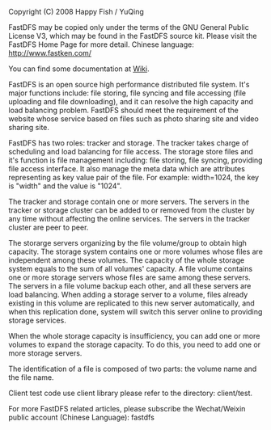 Copyright (C) 2008 Happy Fish / YuQing

FastDFS may be copied only under the terms of the GNU General
Public License V3, which may be found in the FastDFS source kit.
Please visit the FastDFS Home Page for more detail.
Chinese language: http://www.fastken.com/

You can find some documentation at [Wiki](https://github.com/happyfish100/fastdfs/wiki).

FastDFS is an open source high performance distributed file system. It's major 
functions include: file storing, file syncing and file accessing (file uploading
and file downloading), and it can resolve the high capacity and load balancing 
problem. FastDFS should meet the requirement of the website whose service based
on files such as photo sharing site and video sharing site.

FastDFS has two roles: tracker and storage. The tracker takes charge of 
scheduling and load balancing for file access. The storage store files and it's
function is file management including: file storing, file syncing, providing file
access interface. It also manage the meta data which are attributes representing
as key value pair of the file. For example: width=1024, the key is "width" and
the value is "1024".

The tracker and storage contain one or more servers. The servers in the tracker
or storage cluster can be added to or removed from the cluster by any time without
affecting the online services. The servers in the tracker cluster are peer to peer.

The storarge servers organizing by the file volume/group to obtain high capacity.
The storage system contains one or more volumes whose files are independent among
these volumes. The capacity of the whole storage system equals to the sum of all
volumes' capacity. A file volume contains one or more storage servers whose files
are same among these servers. The servers in a file volume backup each other, 
and all these servers are load balancing. When adding a storage server to a 
volume, files already existing in this volume are replicated to this new server
automatically, and when this replication done, system will switch this server
online to providing storage services.

When the whole storage capacity is insufficiency, you can add one or more 
volumes to expand the storage capacity. To do this, you need to add one or
more storage servers.

The identification of a file is composed of two parts: the volume name and
the file name.

Client test code use client library please refer to the directory: client/test.

For more FastDFS related articles, please subscribe the Wechat/Weixin public account
(Chinese Language): fastdfs
